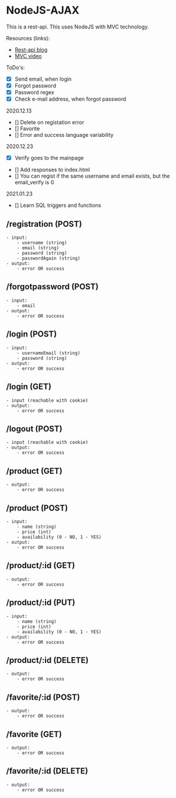 # NodeJS-AJAX
This is a rest-api. This uses NodeJS with MVC technology.

Resources (links):

- [Rest-api blog](https://stackabuse.com/building-a-rest-api-with-node-and-express/)
- [MVC video](https://www.youtube.com/watch?v=dDjzTDN3cy8)

ToDo's:

 - [x] Send email, when login
 - [x] Forgot password
 - [x] Password regex
 - [x] Check e-mail address, when forgot password

2020.12.13
 - [] Delete on registation error
 - [] Favorite
 - [] Error and success language variability

2020.12.23
 - [x] Verify goes to the mainpage
 - [] Add responses to index.html
 - [] You can regist if the same username and email exists, but the email_verify is 0

 2021.01.23
  - [] Learn SQL triggers and functions

## /registration (POST)
    - input:
        - username (string)
        - email (string)
        - password (string)
        - passwordAgain (string)
    - output:
        - error OR success

## /forgotpassword (POST)
    - input:
        - email
    - output:
        - error OR success

## /login (POST)
    - input:
        - usernameEmail (string)
        - password (string)
    - output:
        - error OR success

## /login (GET)
    - input (reachable with cookie)
    - output:
        - error OR success

## /logout (POST)
    - input (reachable with cookie)
    - output:
        - error OR success

## /product (GET)
    - output:
        - error OR success

## /product (POST)
    - input:
        - name (string)
        - price (int)
        - availability (0 - NO, 1 - YES)
    - output:
        - error OR success

## /product/:id (GET)
    - output:
        - error OR success

## /product/:id (PUT)
    - input:
        - name (string)
        - price (int)
        - availability (0 - NO, 1 - YES)
    - output:
        - error OR success

## /product/:id (DELETE)
    - output:
        - error OR success

## /favorite/:id (POST)
    - output:
        - error OR success

## /favorite (GET)
    - output:
        - error OR success

## /favorite/:id (DELETE)
    - output:
        - error OR success
